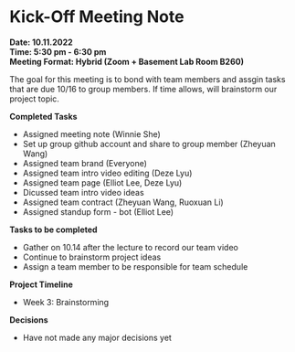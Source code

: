 # Kick-Off Meeting Note #
**Date: 10.11.2022**\
**Time: 5:30 pm - 6:30 pm**\
**Meeting Format: Hybrid (Zoom + Basement Lab Room B260)**

The goal for this meeting is to bond with team members and assgin tasks that are due 10/16 to group members. If time allows, will brainstorm our project topic. 

**Completed Tasks**
* Assigned meeting note (Winnie She)
* Set up group github account and share to group member (Zheyuan Wang)
* Assigned team brand (Everyone)
* Assigned team intro video editing (Deze Lyu)
* Assigned team page (Elliot Lee, Deze Lyu)
* Dicussed team intro video ideas
* Assigned team contract (Zheyuan Wang, Ruoxuan Li)
* Assigned standup form - bot (Elliot Lee)

**Tasks to be completed**
* Gather on 10.14 after the lecture to record our team video 
* Continue to brainstorm project ideas
* Assign a team member to be responsible for team schedule 

**Project Timeline**
* Week 3: Brainstorming 

**Decisions**
* Have not made any major decisions yet
